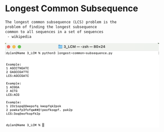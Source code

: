 # Longest Common Subsequence
```
The longest common subsequence (LCS) problem is the 
problem of finding the longest subsequence 
common to all sequences in a set of sequences 
 - wikipedia
```
![Example Usage](/9_Dynamic_Programming/3_LCM/sample_LCM.png?raw=true)